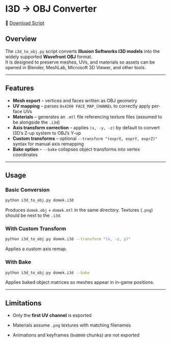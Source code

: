 # I3D → OBJ Converter

📂 [Download Script](../tools/i3d_to_obj.py)

## Overview
The `i3d_to_obj.py` script converts **Illusion Softworks I3D models** into the widely supported **Wavefront OBJ** format.  
It is designed to preserve meshes, UVs, and materials so assets can be opened in Blender, MeshLab, Microsoft 3D Viewer, and other tools.

---

## Features
- **Mesh export** – vertices and faces written as OBJ geometry  
- **UV mapping** – parses `0x4200 FACE_MAP_CHANNEL` to correctly apply per-face UVs  
- **Materials** – generates an `.mtl` file referencing texture files (assumed to be alongside the `.i3d`)  
- **Axis transform correction** – applies `(x, -y, -z)` by default to convert I3D’s Z-up system to OBJ’s Y-up  
- **Custom transforms** – optional `--transform "(exprX, exprY, exprZ)"` syntax for manual axis remapping  
- **Bake option** – `--bake` collapses object transforms into vertex coordinates  

---

## Usage
### Basic Conversion
```bash
python i3d_to_obj.py domek.i3d
```
Produces `domek.obj` + `domek.mtl` in the same directory. Textures (`.png`) should be next to the `.i3d`.

### With Custom Transform
```bash
python i3d_to_obj.py domek.i3d --transform "(x, -z, y)"
```
Applies a custom axis remap.

### With Bake
```bash
python i3d_to_obj.py domek.i3d --bake
```
Applies baked object matrices so meshes appear in in-game positions.

---

## Limitations
- Only the **first UV channel** is exported  
- Materials assume `.png` textures with matching filenames  

- Animations and keyframes (`0xB000` chunks) are not exported
